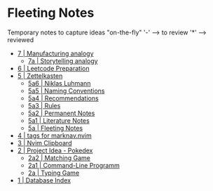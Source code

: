 # Fleeting Notes
Temporary notes to capture ideas "on-the-fly"
'-' --> to review
'*' --> reviewed

- [7 | Manufacturing analogy](7.md)
    - [7a | Storytelling analogy](7a.md)
- [6 | Leetcode Preparation](6.md)
- [5 | Zettelkasten](5.md)
    - [5a6 | Niklas Luhmann](5a6.md)
    - [5a5 | Naming Conventions](5a5.md)
    * [5a4 | Recommendations](5a4.md)
    * [5a3 | Rules](5a3.md)
    * [5a2 | Permanent Notes](5a2.md)
    * [5a1 | Literature Notes](5a1.md)
    * [5a | Fleeting Notes](5a.md)
- [4 | tags for marknav.nvim](4.md)
- [3 | Nvim Clipboard](3.md)
- [2 | Project Idea - Pokedex](2.md)
    - [2a2 | Matching Game](2a2.md)
    - [2a1 | Command-Line Programm](2a1.md)
    - [2a | Typing Game](2a.md)
- [1 | Database Index](1.md)
